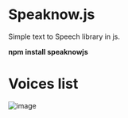 # Speaknow.js
Simple text to Speech library in js.

<b>npm install speaknowjs</b>

<h1>Voices list</h1>

![image](https://user-images.githubusercontent.com/38229144/69386612-85a60100-0c99-11ea-90ab-534aee4c627a.png)
